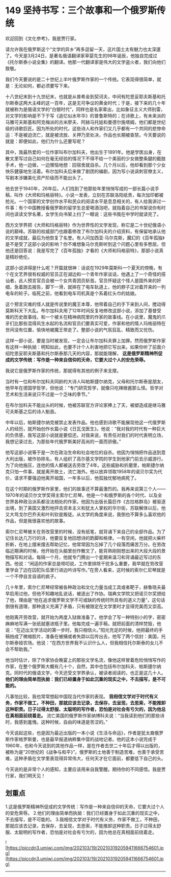 # 149 坚持书写：三个故事和一个俄罗斯传统

欢迎回到《文化参考》，我是贾行家。

请允许我在俄罗斯这个“文学的异乡”再多逗留一天，这片国土太有魅力也太深邃了。今天是3月24日，是著名俄语翻译家草婴先生的98年诞辰，他独自完成过《托尔斯泰小说全集》的翻译。他那一代翻译家是伟大的文学盗火者，我们向他们致敬。

我们今天要说的是二十世纪上半叶俄罗斯作家的一个传统。它表现得很简单，就是：无论如何，都必须要写下来。

十八世纪末到十九世纪末，也就是从普希金到契诃夫，中间有陀思妥耶夫斯基和托尔斯泰这两大主峰的这一百年，这是无可争议的黄金时代；于是，接下来的几十年就被称为是俄语文学的“白银时代”，同样也是名家辈出，比如象征主义大师别雷，对文学的影响是不下于写《追忆似水年华》的普鲁斯特的；在诗歌上，有未来派的马雅可夫斯基和阿克梅派的古米廖夫、阿赫马托娃和曼德尔施塔姆，他们都是世纪级的诗歌巨匠。因为所处的时代，这些诗人和作家们又几乎都有一个共同的悲惨命运：不是被迫流亡，就是被流放、关押乃至处决，作品也长期被查禁。今天要说的就是：即便如此，他们为什么还要写呢？

其中，我最热爱的一位作家叫布尔加科夫，他出生于1891年。他是学医出身，在散文里写过自己如何在毫无经验的情况下不得不给一个美丽的少女做整条腿的截肢手术，他一边做，一边懊恼地想：回宿舍就自杀。几个月以后，他却看到那个少女快乐健康地生活着。布尔加科夫后来做了剧团的编剧，因为写小说讽刺官僚主义，写剧本涉嫌美化资产阶级而不能出头了。

他去世于1940年，26年后，人们找到了他那些年里悄悄写成的一部长篇小说手稿，叫作《大师和玛格丽特》。小说一发表，立刻在苏联洛阳纸贵，每次加印都被抢光。一个国家的文学创作水平和民众的阅读水平是息息相关的，有人给我讲过一件事：有个中国教授看俄罗斯的留学生总爱喝酒泡吧，就指着自己的书架说你有时间也读读文学名著，女学生向书架上扫了一眼说：这些书我在中学时就读完了。

西方文学界把《大师和玛格丽特》作为世界性的文学发现，称它是二十世纪俄语小说的巅峰。苏联的权威部门也跟着修改了布尔加科夫的介绍资料，有保留地承认他的文学成就，最后为他恢复了名誉。有人问加西亚·马尔克斯，魔幻的《百年孤独》是不是受了这部小说的影响？你不难想象马尔克斯听到这个问题心里有多憋屈，但他还是回答说：我是写完了《百年孤独》才看的《大师和玛格丽特》，那部小说真是精妙绝伦。

这部小说讲得是什么呢？开篇就很神：话说在1929年莫斯科一个夏天的傍晚，有个在文艺界很有权威的官员正在湖边和一个青年作家谈话，他遇上了一个奇怪的搭讪者，此人预言官员会被一个女共青团员斩首。官员怀疑这个怪人是国外来的奸细，急着跑去报告，脚下一滑，就摔在了电车轨道上，他的脖子正对着开来的一列电车的轮子。临死之前，他看到电车司机真是个系着红头巾的姑娘。

这个预言灾难的怪人就是传说里的魔王本尊，他带着自己的手下来到人间，搅动得莫斯科天下大乱。布尔加科夫用了12年时间反复地修改这部小说，添加了基督受难的历史故事线，和一个被关在精神病院里的作家的故事线。在小说里，魔鬼的爪牙们比那些混得风生水起的名流和官员们要真实可爱，作家和他的情人玛格丽特在世间没有位置，愉快地被魔王带走了。整部小说的气氛狂乱、精致而又忧伤。

这样一部小说，要是当时被发现，一定会让布尔加科夫罪上加罪。然而俄罗斯作家有这样一种执拗：明知如此，也要不计个人利害地把它写出来。如果你听了前面介绍陀思妥耶夫斯基和托尔斯泰那几天的内容，那就能理解， **这是俄罗斯精神所促成的文学传统：写作是一种来自信仰的天命，它要大过个人的安危荣辱。**

我说它是俄罗斯作家的传统，那就得有其他的例子来支撑。

当时有一位和布尔加科夫同龄的大诗人叫帕斯捷尔纳克，父母和托尔斯泰是朋友，他早年在德国学哲学，但他说：“专门研究哲学，就像只吃辣根酱那么怪。哲学对艺术和生活来说只不过是一个乏味的季节。”

在布尔加科夫不能出头的时候，他被苏联官方评论家捧上了天，被塑造成是继马雅可夫斯基之后的诗人魁首。

中年以后，帕斯捷尔纳克被禁止发表作品。他也感到诗歌不能展现他这一代俄罗斯人的经历，就开始创作长篇小说《日瓦戈医生》。他说：“我对我的时代有一种巨大的负债感，我写这部小说就是要偿还。对我来说，有责任对我们的时代表明立场，我想记录过去，为那些年代俄罗斯美好高尚的一面而骄傲。”

他写这部小说等于是一次在政治生命和社会地位的自杀。他因为悄悄把作品送到意大利出版，被作协除名，有人组织了高尔基文学院的学生到他家门前去示威游行。为了向他施压，连他的情人都被送去劳改了4年。这些威胁和折磨里，帕斯捷尔纳克只怕一件事，就是离开故土，流亡海外。他以放弃领取1958年的诺贝尔奖为代价，请求不要强迫他离开祖国，一年多以后，他孤独忧郁地病死了。

在这个时期的俄罗斯作家里，他们的故事还不算最激烈的。我再来说第三个人——1970年的诺贝尔文学奖得主索尔仁尼琴。他是一个和俄罗斯的各个时代、以及全世界各种政治派系都没法相处的作家。他因为出版长篇巨作《古拉格群岛》被驱逐出境，到了美国又激烈地抨击资本主义和犹太人掌权的华尔街，苏联解体以后，他又大骂戈尔巴乔夫和叶利钦是叛徒。从文学的角度来说，我倒也不算多么喜欢他的作品，但是我很喜欢他的故事。

索尔仁尼琴被关在劳改营里的时候，没有纸笔，就背诵下来自己的全部作品。为了记住长达几万行的诗，他要反复地回想诗的韵脚和格律。一有空闲，他就把火柴杆折断，在地上摆来摆去帮助记忆，他常常因为忘掉了几个段落而痛苦万分。在劳改临近期满的时候，他开始在头脑里创作散文了，能背熟刚刚想出来的大段大段的景物描写和对话。每隔一个月，他就专门腾出一个星期来温习和背诵最近写过的东西。他说：“闲适的作家总是唠叨说，工作里排除干扰多么重要，我早就在劳改营里学会了边在囚犯队伍里行进边吟诗写作。”在旁人看来，这时候的索尔仁尼琴就是一个不停自言自语的疯子。

几十年里，索尔仁尼琴经常被各种政治和文化力量当成工具或者靶子，赫鲁晓夫最早启用过他，但他不知趣地乱说话，被逐出了作协。瑞典文学院又把诺贝尔奖颁给了他，理由是“他在追求俄罗斯文学不可或缺的传统时所具有的道义力量”，这句话倒很有道理，那种道义充满了矛盾，只有被限定在文学里时才显得完美而又崇高。

他刚离开劳改营，就开始为再度入狱做准备了。他学会了写一种特别小的字，密密麻麻地写满一张纸就塞进瓶子里。他每完成一遍手稿，就把前面的清样焚毁，他说：“在迈出文学活动的第一步时，我只相信火。”阳光充足的时候，他把最终的手稿拍成了微缩胶片，准备在被捕或者失踪以后传出去，他写了两个信封：美国，托尔斯泰娅农场。他说：“在西方世界我不认识什么人，但我相信托尔斯泰的女儿不会不帮助我。”

他当时估计，除了作家协会晚宴上的那些文学名流，像他这样冒着危险悄悄写作的作家，在整个俄罗斯大概有几十个，自然，其中也包括布尔加科夫、帕斯捷尔纳克。同时代的俄语文学，今天还受文学界承认，被读者阅读的，也正是这几十人。 **他们的理由简单而执拗：我们已经置身于如此沉重的现实之中，不去描写，是不可能的。**

凡事怕比较，我也常常想起中国现当代作家的表现。 **我相信文学对于时代有义务，作家不做工，不种田，那就应该去记录，去保存，去呈现，去思索，不能推卸这种职责。日子过得太舒服、太聪明的写作者，恐怕是对社会有亏欠的，因为他总在真相面前绕着走。** 流亡美国的俄罗斯作家纳博科夫说：“当我读到他们的那些诗时，我感到羞愧。这种时候，自由的味道是苦涩的。”

今天说起这些，也是因为最近出版的一本小说《生活与命运》，作者是犹太裔俄罗斯作家格罗斯曼，也是最早报道纳粹集中营的战地记者。他的这本小说完成于1960年，也和今天说到的其他作品一样，是在作者去世二十年后才得以出版的，被称为是“20世纪的《战争与和平》”。俄罗斯的土地善于制造苦难，也善于承受苦难，这种矛盾在文学里表现得异常伟大，任何天才在它面前，都要低下自己的头。

今天说的是非常个人的感知，主要应该用来自我警醒。期待你的不同感悟。我是贾行家，我们明天见！

## 划重点

1.这是俄罗斯精神所促成的文学传统：写作是一种来自信仰的天命，它要大过个人的安危荣辱。
2.他们的理由简单而执拗：我们已经置身于如此沉重的现实之中，不去描写，是不可能的。
3.我相信文学对于时代有义务，作家不做工，不种田，那就应该去记录，去保存，去呈现，去思索，不能推卸这种职责。日子过得太舒服、太聪明的写作者，恐怕是对社会有亏欠的，因为他总在真相面前绕着走。

![https://piccdn3.umiwi.com/img/202103/19/202103192059411666754601.jpg](https://piccdn3.umiwi.com/img/202103/19/202103192059411666754601.jpg)

---
